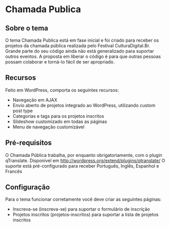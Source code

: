 Chamada Publica
===============

Sobre o tema
------------

O tema Chamada Publica está em fase inicial e foi criado para receber os projetos da chamada pública realizada pelo Festival CulturaDigital.Br. Grande parte do seu código ainda não está generalizado para suportar outros eventos. A proposta em liberar o código é para que outras pessoas possam colaborar e torná-lo fácil de ser apropriado.

Recursos
--------

Feito em WordPress, comporta os seguintes recursos:

* Navegação em AJAX
* Envio aberto de projetos integrado ao WordPress, utilizando custom post type
* Categorias e tags para os projetos inscritos
* Slideshow customizado em todas as páginas
* Menu de navegação customizável


Pré-requisitos
--------------

O Chamada Pública trabalha, por enquanto obrigatoriamente, com o plugin qTranslate. Disponível em http://wordpress.org/extend/plugins/qtranslate/
O suporte está pré-configurado para receber Português, Inglês, Espanhol e Francês


Configuração
------------

Para o tema funcionar corretamente você deve criar as seguintes páginas:

* Inscreva-se (inscreva-se) para suportar o formulário de inscrição
* Projetos inscritos (projetos-inscritos) para suportar a lista de projetos inscritos
